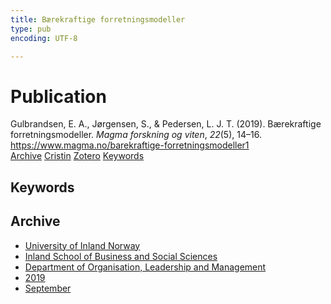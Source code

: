 ```yaml
---
title: Bærekraftige forretningsmodeller
type: pub
encoding: UTF-8

---
```

<h1>Publication</h1>
<article id="csl-bib-container-IPGKHP6Y" class="csl-bib-container">
  <div class="csl-bib-body"> <div class="csl-entry">Gulbrandsen, E. A., Jørgensen, S., &#38; Pedersen, L. J. T. (2019). Bærekraftige forretningsmodeller. <i>Magma forskning og viten</i>, <i>22</i>(5), 14–16. <a href="https://www.magma.no/barekraftige-forretningsmodeller1">https://www.magma.no/barekraftige-forretningsmodeller1</a></div> </div>
  <div class="csl-bib-buttons">
    <a href="#taxonomy-article-IPGKHP6Y" alt="archive" class="csl-bib-button">Archive</a>
    <a href="https://app.cristin.no/results/show.jsf?id=1720346" alt="Cristin" class="csl-bib-button">Cristin</a>
    <a href="http://zotero.org/groups/5881554/items/IPGKHP6Y" alt="Zotero" class="csl-bib-button">Zotero</a>
    <a href="#keywords-article-IPGKHP6Y" alt="keywords" class="csl-bib-button">Keywords</a>
  </div>
  <div id="csl-bib-meta-container-IPGKHP6Y"></div>
</article>
<div id="csl-bib-meta-IPGKHP6Y" class="csl-bib-meta">
  <article id="keywords-article-IPGKHP6Y" class="keywords-article">
    <h1>Keywords</h1>
    
  </article>
  <article id="taxonomy-article-IPGKHP6Y" class="taxonomy-article">
    <h1>Archive</h1>
    <ul>
      <li>
        <a href="/en/archive/?key=3DCRN523">University of Inland Norway</a>
      </li>
      <li>
        <a href="/en/archive/?key=DU8Q9LN9">Inland School of Business and Social Sciences</a>
      </li>
      <li>
        <a href="/en/archive/?key=4LUWR3ZM">Department of Organisation, Leadership and Management</a>
      </li>
      <li>
        <a href="/en/archive/?key=7GQPC2L9">2019</a>
      </li>
      <li>
        <a href="/en/archive/?key=P2ICV5NP">September</a>
      </li>
    </ul>
  </article>
</div>
